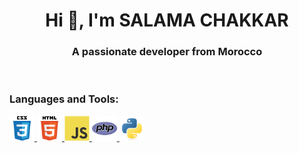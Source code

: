 <h1 align="center">Hi 👋, I'm SALAMA CHAKKAR</h1>
<h3 align="center">A passionate developer from Morocco</h3>

<p align="center"><img src="[[[https://i.pinimg.com/564x/8d/b4/82/8db482143022f6233047e420732393a8.jpg](https://i.pinimg.com/originals/36/2d/5c/362d5c55859146c0c7debfca296ad321.gif)](https://i.pinimg.com/originals/9d/1f/82/9d1f82cc324e498dd5127a6ed0296dac.gif)](https://i.pinimg.com/564x/3b/da/58/3bda585ceabcae86a826c57305d1ff39.jpg)" alt="" width="150px"></p>
<p align="left">
</p>

<h3 align="left">Languages and Tools:</h3>
<p align="left"> <a href="https://www.w3schools.com/css/" target="_blank" rel="noreferrer"> <img src="https://raw.githubusercontent.com/devicons/devicon/master/icons/css3/css3-original-wordmark.svg" alt="css3" width="40" height="40"/> </a> <a href="https://www.w3.org/html/" target="_blank" rel="noreferrer"> <img src="https://raw.githubusercontent.com/devicons/devicon/master/icons/html5/html5-original-wordmark.svg" alt="html5" width="40" height="40"/> </a> <a href="https://developer.mozilla.org/en-US/docs/Web/JavaScript" target="_blank" rel="noreferrer"> <img src="https://raw.githubusercontent.com/devicons/devicon/master/icons/javascript/javascript-original.svg" alt="javascript" width="40" height="40"/> </a> <a href="https://www.php.net" target="_blank" rel="noreferrer"> <img src="https://raw.githubusercontent.com/devicons/devicon/master/icons/php/php-original.svg" alt="php" width="40" height="40"/> </a> <a href="https://www.python.org" target="_blank" rel="noreferrer"> <img src="https://raw.githubusercontent.com/devicons/devicon/master/icons/python/python-original.svg" alt="python" width="40" height="40"/> </a> </p>


